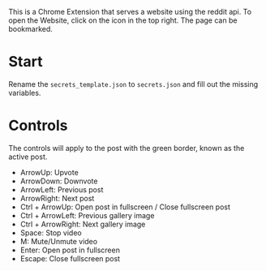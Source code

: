 This is a Chrome Extension that serves a website using the reddit api. To open the Website, click on the icon in the top right. The page can be bookmarked.

# Start

Rename the `secrets_template.json` to `secrets.json` and fill out the missing variables.

# Controls

The controls will apply to the post with the green border, known as the active post. 

- ArrowUp: Upvote
- ArrowDown: Downvote
- ArrowLeft: Previous post
- ArrowRight: Next post
- Ctrl + ArrowUp: Open post in fullscreen / Close fullscreen post
- Ctrl + ArrowLeft: Previous gallery image
- Ctrl + ArrowRight: Next gallery image
- Space: Stop video
- M: Mute/Unmute video
- Enter: Open post in fullscreen
- Escape: Close fullscreen post
